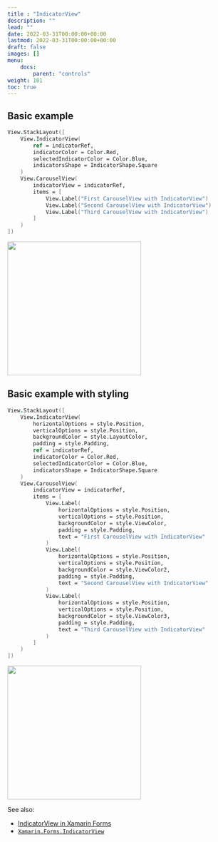 ```yaml
---
title : "IndicatorView"
description: ""
lead: ""
date: 2022-03-31T00:00:00+00:00
lastmod: 2022-03-31T00:00:00+00:00
draft: false
images: []
menu:
    docs:
        parent: "controls"
weight: 101
toc: true
---
```


## Basic example

```fs
View.StackLayout([
    View.IndicatorView(
        ref = indicatorRef,
        indicatorColor = Color.Red,
        selectedIndicatorColor = Color.Blue,
        indicatorsShape = IndicatorShape.Square
    )
    View.CarouselView(
        indicatorView = indicatorRef,
        items = [
            View.Label("First CarouselView with IndicatorView")
            View.Label("Second CarouselView with IndicatorView")
            View.Label("Third CarouselView with IndicatorView")
        ]
    )
])
```

<img src="images/view/IndicatorView-adr-basic.png" width="300">

## Basic example with styling

```fs
View.StackLayout([
    View.IndicatorView(
        horizontalOptions = style.Position,
        verticalOptions = style.Position,
        backgroundColor = style.LayoutColor,
        padding = style.Padding,
        ref = indicatorRef,
        indicatorColor = Color.Red,
        selectedIndicatorColor = Color.Blue,
        indicatorsShape = IndicatorShape.Square
    )
    View.CarouselView(
        indicatorView = indicatorRef,
        items = [
            View.Label(
                horizontalOptions = style.Position,
                verticalOptions = style.Position,
                backgroundColor = style.ViewColor,
                padding = style.Padding,
                text = "First CarouselView with IndicatorView"
            )
            View.Label(
                horizontalOptions = style.Position,
                verticalOptions = style.Position,
                backgroundColor = style.ViewColor2,
                padding = style.Padding,
                text = "Second CarouselView with IndicatorView"
            )
            View.Label(
                horizontalOptions = style.Position,
                verticalOptions = style.Position,
                backgroundColor = style.ViewColor3,
                padding = style.Padding,
                text = "Third CarouselView with IndicatorView"
            )
        ]
    )
])
```

<img src="images/view/IndicatorView-adr-styled.png" width="300">

See also:

* [IndicatorView in Xamarin Forms](https://docs.microsoft.com/en-us/xamarin/xamarin-forms/user-interface/IndicatorView)
* [`Xamarin.Forms.IndicatorView`](https://docs.microsoft.com/en-us/dotnet/api/Xamarin.Forms.IndicatorView)
